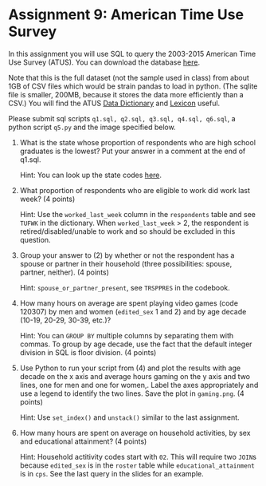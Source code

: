# Assignment 9: American Time Use Survey
In this assignment you will use SQL to query the 2003-2015 American Time Use Survey (ATUS). You can download the database [here](https://uchicago.app.box.com/s/1yvi09mtje40ep21mf4vt3obm70fvsms).

Note that this is the full dataset (not the sample used in class) from about 1GB of CSV files which would be strain pandas to load in python. (The sqlite file is smaller, 200MB, because it stores the data more efficiently than a CSV.) You will find the ATUS [Data Dictionary](https://www.bls.gov/tus/atuscpscodebk16.pdf) and [Lexicon](https://www.bls.gov/tus/lexiconwex2016.pdf) useful.

Please submit sql scripts `q1.sql, q2.sql, q3.sql, q4.sql, q6.sql`, a python script `q5.py` and the image specified below.

1. What is the state whose proportion of respondents who are high school graduates is the lowest? Put your answer in a comment at the end of q1.sql.

    Hint: You can look up the state codes [here](https://www.census.gov/geo/reference/ansi_statetables.html).

2. What proportion of respondents who are eligible to work did work last week? (4 points)

    Hint: Use the `worked_last_week` column in the `respondents` table and see `TUFWK` in the dictionary. When `worked_last_week` > 2, the respondent is retired/disabled/unable to work and so should be excluded in this question.

3. Group your answer to (2) by whether or not the respondent has a spouse or partner in their household (three possibilities: spouse, partner, neither). (4 points)

    Hint: `spouse_or_partner_present`, see `TRSPPRES` in the codebook.

4. How many hours on average are spent playing video games (code 120307) by men and women (`edited_sex` 1 and 2) and by age decade (10-19, 20-29, 30-39, etc.)?

    Hint: You can `GROUP BY` multiple columns by separating them with commas. To group by age decade, use the fact that the default integer division in SQL is floor division. (4 points)
    
5. Use Python to run your script from (4) and plot the results with age decade on the x axis and average hours gaming on the y axis and two lines, one for men and one for women,. Label the axes appropriately and use a legend to identify the two lines. Save the plot in `gaming.png`. (4 points)

    Hint: Use `set_index()` and `unstack()` similar to the last assignment.

6. How many hours are spent on average on household activities, by sex and educational attainment? (4 points)

    Hint: Household actitivity codes start with `02`. This will require two `JOIN`s because `edited_sex` is in the `roster` table while `educational_attainment` is in `cps`. See the last query in the slides for an example.
